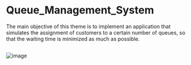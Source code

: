 # Queue_Management_System

The main objective of this theme is to implement an application that simulates the assignment of customers to a certain number of queues, so that the waiting time is minimized as much as possible.
## 
![image](https://user-images.githubusercontent.com/79631600/226562562-1e08aa83-ca07-434a-b698-ebd904a080ee.png)
##
